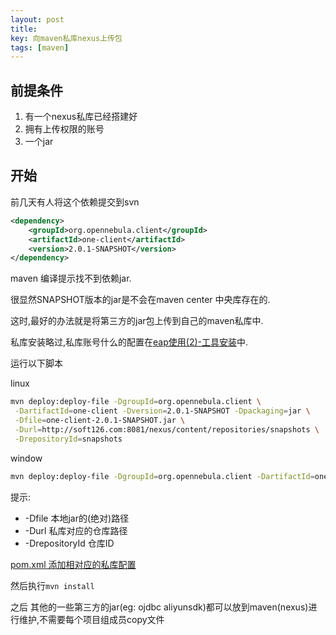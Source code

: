 ```yaml
---
layout: post
title: 
key: 向maven私库nexus上传包
tags: [maven]
---
```


## 前提条件

1. 有一个nexus私库已经搭建好
2. 拥有上传权限的账号
3. 一个jar

## 开始

前几天有人将这个依赖提交到svn
```xml
<dependency>
    <groupId>org.opennebula.client</groupId>
    <artifactId>one-client</artifactId>
    <version>2.0.1-SNAPSHOT</version>
</dependency>
```

maven 编译提示找不到依赖jar.

很显然SNAPSHOT版本的jar是不会在maven center 中央库存在的.

这时,最好的办法就是将第三方的jar包上传到自己的maven私库中.

私库安装略过,私库账号什么的配置在[eap使用(2)-工具安装](/2018/01/24/eap使用(2)-工具安装.html#项目级私库配置)中.

运行以下脚本

linux
```bash
mvn deploy:deploy-file -DgroupId=org.opennebula.client \
 -DartifactId=one-client -Dversion=2.0.1-SNAPSHOT -Dpackaging=jar \
 -Dfile=one-client-2.0.1-SNAPSHOT.jar \
 -Durl=http://soft126.com:8081/nexus/content/repositories/snapshots \
 -DrepositoryId=snapshots
```

window
```bash
mvn deploy:deploy-file -DgroupId=org.opennebula.client -DartifactId=one-client -Dversion=2.0.1-SNAPSHOT -Dpackaging=jar -Dfile=E:\qqDownload\one-client-2.0.1-SNAPSHOT.jar -Durl=http://soft126.com:8081/nexus/content/repositories/snapshots -DrepositoryId=snapshots
```

提示: 
* -Dfile 本地jar的(绝对)路径
* -Durl 私库对应的仓库路径
* -DrepositoryId 仓库ID


[pom.xml 添加相对应的私库配置](/2018/01/24/eap使用(2)-工具安装.html#项目级私库配置)


然后执行`mvn install`


之后 其他的一些第三方的jar(eg: ojdbc aliyunsdk)都可以放到maven(nexus)进行维护,不需要每个项目组成员copy文件



 